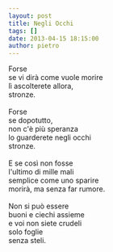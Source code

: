 ```yaml
---
layout: post
title: Negli Occhi
tags: []
date: 2013-04-15 18:15:00
author: pietro
---
```

Forse<br/>se vi dirà come vuole morire<br/>lì ascolterete allora,<br/>stronze.<br/><br/>Forse<br/>se dopotutto,<br/>non c'è più speranza<br/>lo guarderete negli occhi<br/>stronze.<br/><br/>E se così non fosse<br/>l'ultimo di mille mali<br/>semplice come uno sparire<br/>morirà, ma senza far rumore.<br/><br/>Non si può essere<br/>buoni e ciechi assieme<br/>e voi non siete crudeli<br/>solo foglie<br/>senza steli.
